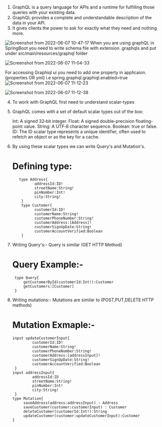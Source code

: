 1. GraphQL is a query language for APIs and a runtime for fulfilling those queries with your existing data.
2. GraphQL provides a complete and understandable description of the data in your API.
3. It gives clients the power to ask for exactly what they need and nothing more.

![Screenshot from 2022-06-07 10-47-17](https://user-images.githubusercontent.com/58630029/172301508-4834ddd0-ecdb-438e-b1a6-8400bd6856c1.png)
   When you are using graphQL in SpringBoot you need to write schema file with extension .graphqls and put under          src/main/resources/graphql folder
   
   ![Screenshot from 2022-06-07 11-04-33](https://user-images.githubusercontent.com/58630029/172303607-0aad6214-4f27-45dd-8738-82d0d69edac0.png)
 
   For accessing Graphiql ui you need to add one property in applicaion.(properties OR yml) 
       i.e  spring.graphql.graphiql.enabled=true
       ![Screenshot from 2022-06-07 11-12-23](https://user-images.githubusercontent.com/58630029/172304485-e3889ff9-4551-4a09-9d57-cc558131f90f.png)
       
![Screenshot from 2022-06-07 11-12-38](https://user-images.githubusercontent.com/58630029/172304488-7d4c12f5-5d9e-46cc-b527-2fb063066cc6.png)

   
4. To work with GraphQL first need to understand scalar-types
5. GraphQL comes with a set of default scalar types out of the box:

     Int: A signed 32‐bit integer.
     Float: A signed double-precision floating-point value.
     String: A UTF‐8 character sequence.
     Boolean: true or false.
     ID: The ID scalar type represents a unique identifier, often used to refetch an object or as the key for a cache.
     
6. By using these scalar types we can write Query's and Mutation's.

   Defining type:
   ==============
          type Address{
                 addressId:ID!
                 streetName:String!
                 pinNumber:Int!
                 city:String!
           }
           type Customer{
                 customerId:ID!
                 customerName:String!
                 customerPhoneNumber:String!
                 customerAddress:[Address]!
                 customerSignUpDate:String!
                 customerAccountVerified:Boolean
           }
           
7. Writing Query's:- Query is similar (GET HTTP Method)

    Query Example:-
    =============
        type Query{
            getCustomerById(customerId:Int!):Customer
            getCustomers:[Customer]
        }
    
8. Writing mutations:- Mutations are similar to (POST,PUT,DELETE  HTTP methods)

    Mutation Exmaple:-
    =================
       input updateCustomerInput{
                customerId:ID!
                customerName:String!
                customerPhoneNumber:String!
                customerAddress:[addressInput]!
                customerSignUpDate:String!
                customerAccountVerified:Boolean
        }
       input addressInput{
                addressId:ID
                streetName:String!
                pinNumber:Int!
                city:String!
        }
       type Mutation{
            saveAddress(address:addressInput) : Address
            saveCustomer(customer:customerInput) : Customer
            deleteCustomer(customerId:Int!):String
            updateCustomer(customer:updateCustomerInput):Customer
       }
    
 
